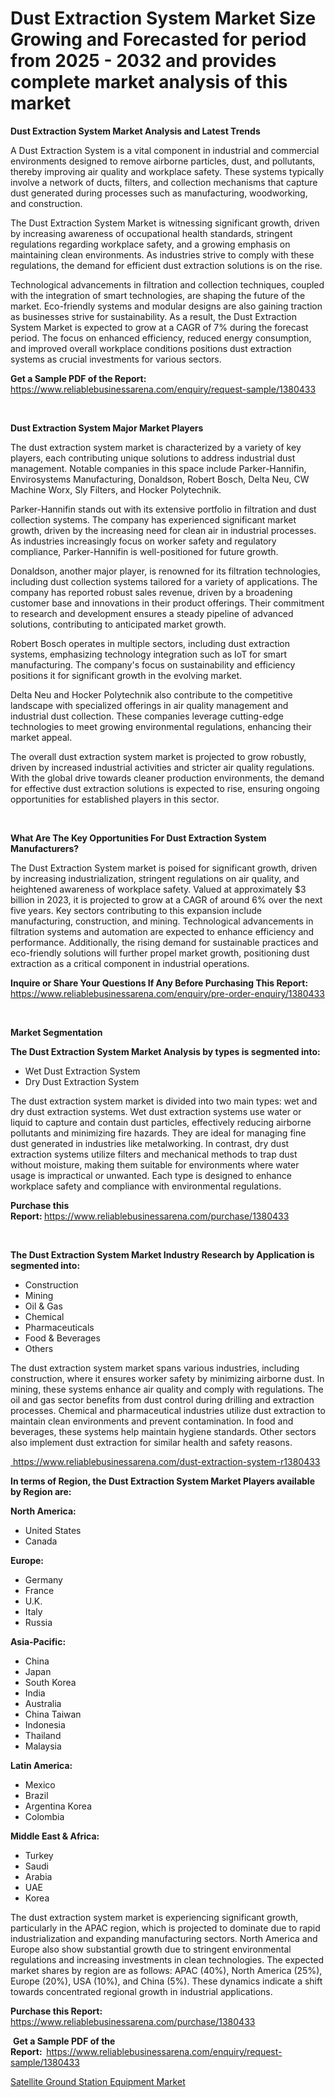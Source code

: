 <p><h1>Dust Extraction System Market Size Growing and Forecasted for period from 2025 - 2032 and provides complete market analysis of this market</h1></p><p><strong>Dust Extraction System Market Analysis and Latest Trends</strong></p>
<p><p>A Dust Extraction System is a vital component in industrial and commercial environments designed to remove airborne particles, dust, and pollutants, thereby improving air quality and workplace safety. These systems typically involve a network of ducts, filters, and collection mechanisms that capture dust generated during processes such as manufacturing, woodworking, and construction. </p><p>The Dust Extraction System Market is witnessing significant growth, driven by increasing awareness of occupational health standards, stringent regulations regarding workplace safety, and a growing emphasis on maintaining clean environments. As industries strive to comply with these regulations, the demand for efficient dust extraction solutions is on the rise. </p><p>Technological advancements in filtration and collection techniques, coupled with the integration of smart technologies, are shaping the future of the market. Eco-friendly systems and modular designs are also gaining traction as businesses strive for sustainability. As a result, the Dust Extraction System Market is expected to grow at a CAGR of 7% during the forecast period. The focus on enhanced efficiency, reduced energy consumption, and improved overall workplace conditions positions dust extraction systems as crucial investments for various sectors.</p></p>
<p><strong>Get a Sample PDF of the Report:&nbsp;</strong> <a href="https://www.reliablebusinessarena.com/enquiry/request-sample/1380433?utm_campaign=2114&utm_medium=2&utm_source=Github&utm_content=ia&utm_term=23022025&utm_id=dust-extraction-system">https://www.reliablebusinessarena.com/enquiry/request-sample/1380433</a></p>
<p>&nbsp;</p>
<p><strong>Dust Extraction System Major Market Players</strong></p>
<p><p>The dust extraction system market is characterized by a variety of key players, each contributing unique solutions to address industrial dust management. Notable companies in this space include Parker-Hannifin, Envirosystems Manufacturing, Donaldson, Robert Bosch, Delta Neu, CW Machine Worx, Sly Filters, and Hocker Polytechnik.</p><p>Parker-Hannifin stands out with its extensive portfolio in filtration and dust collection systems. The company has experienced significant market growth, driven by the increasing need for clean air in industrial processes. As industries increasingly focus on worker safety and regulatory compliance, Parker-Hannifin is well-positioned for future growth.</p><p>Donaldson, another major player, is renowned for its filtration technologies, including dust collection systems tailored for a variety of applications. The company has reported robust sales revenue, driven by a broadening customer base and innovations in their product offerings. Their commitment to research and development ensures a steady pipeline of advanced solutions, contributing to anticipated market growth.</p><p>Robert Bosch operates in multiple sectors, including dust extraction systems, emphasizing technology integration such as IoT for smart manufacturing. The company's focus on sustainability and efficiency positions it for significant growth in the evolving market.</p><p>Delta Neu and Hocker Polytechnik also contribute to the competitive landscape with specialized offerings in air quality management and industrial dust collection. These companies leverage cutting-edge technologies to meet growing environmental regulations, enhancing their market appeal.</p><p>The overall dust extraction system market is projected to grow robustly, driven by increased industrial activities and stricter air quality regulations. With the global drive towards cleaner production environments, the demand for effective dust extraction solutions is expected to rise, ensuring ongoing opportunities for established players in this sector.</p></p>
<p>&nbsp;</p>
<p><strong>What Are The Key Opportunities For Dust Extraction System Manufacturers?</strong></p>
<p><p>The Dust Extraction System market is poised for significant growth, driven by increasing industrialization, stringent regulations on air quality, and heightened awareness of workplace safety. Valued at approximately $3 billion in 2023, it is projected to grow at a CAGR of around 6% over the next five years. Key sectors contributing to this expansion include manufacturing, construction, and mining. Technological advancements in filtration systems and automation are expected to enhance efficiency and performance. Additionally, the rising demand for sustainable practices and eco-friendly solutions will further propel market growth, positioning dust extraction as a critical component in industrial operations.</p></p>
<p><strong>Inquire or Share Your Questions If Any Before Purchasing This Report:</strong> <a href="https://www.reliablebusinessarena.com/enquiry/pre-order-enquiry/1380433?utm_campaign=2114&utm_medium=2&utm_source=Github&utm_content=ia&utm_term=23022025&utm_id=dust-extraction-system">https://www.reliablebusinessarena.com/enquiry/pre-order-enquiry/1380433</a></p>
<p>&nbsp;</p>
<p><strong>Market Segmentation</strong></p>
<p><strong>The Dust Extraction System Market Analysis by types is segmented into:</strong></p>
<p><ul><li>Wet Dust Extraction System</li><li>Dry Dust Extraction System</li></ul></p>
<p><p>The dust extraction system market is divided into two main types: wet and dry dust extraction systems. Wet dust extraction systems use water or liquid to capture and contain dust particles, effectively reducing airborne pollutants and minimizing fire hazards. They are ideal for managing fine dust generated in industries like metalworking. In contrast, dry dust extraction systems utilize filters and mechanical methods to trap dust without moisture, making them suitable for environments where water usage is impractical or unwanted. Each type is designed to enhance workplace safety and compliance with environmental regulations.</p></p>
<p><strong>Purchase this Report:&nbsp;</strong><a href="https://www.reliablebusinessarena.com/purchase/1380433?utm_campaign=2114&utm_medium=2&utm_source=Github&utm_content=ia&utm_term=23022025&utm_id=dust-extraction-system">https://www.reliablebusinessarena.com/purchase/1380433</a></p>
<p>&nbsp;</p>
<p><strong>The Dust Extraction System Market Industry Research by Application is segmented into:</strong></p>
<p><ul><li>Construction</li><li>Mining</li><li>Oil & Gas</li><li>Chemical</li><li>Pharmaceuticals</li><li>Food & Beverages</li><li>Others</li></ul></p>
<p><p>The dust extraction system market spans various industries, including construction, where it ensures worker safety by minimizing airborne dust. In mining, these systems enhance air quality and comply with regulations. The oil and gas sector benefits from dust control during drilling and extraction processes. Chemical and pharmaceutical industries utilize dust extraction to maintain clean environments and prevent contamination. In food and beverages, these systems help maintain hygiene standards. Other sectors also implement dust extraction for similar health and safety reasons.</p></p>
<p><a href="https://www.reliablebusinessarena.com/dust-extraction-system-r1380433?utm_campaign=2114&utm_medium=2&utm_source=Github&utm_content=ia&utm_term=23022025&utm_id=dust-extraction-system">&nbsp;https://www.reliablebusinessarena.com/dust-extraction-system-r1380433</a></p>
<p><strong>In terms of Region, the Dust Extraction System Market Players available by Region are:</strong></p>
<p>
    <p> <strong> North America: </strong>
        <ul>
            <li>United States</li>
            <li>Canada</li>
        </ul>
        </p> 
    <p> <strong> Europe: </strong>
        <ul>
            <li>Germany</li>
            <li>France</li>
            <li>U.K.</li>
            <li>Italy</li>
            <li>Russia</li>
        </ul>
        </p> 
    <p> <strong> Asia-Pacific: </strong>
        <ul>
            <li>China</li>
            <li>Japan</li>
            <li>South Korea</li>
            <li>India</li>
            <li>Australia</li>
            <li>China Taiwan</li>
            <li>Indonesia</li>
            <li>Thailand</li>
            <li>Malaysia</li>
        </ul>
        </p> 
    <p> <strong> Latin America: </strong>
        <ul>
            <li>Mexico</li>
            <li>Brazil</li>
            <li>Argentina Korea</li>
            <li>Colombia</li>
        </ul>
        </p> 
    <p> <strong> Middle East & Africa: </strong>
        <ul>
            <li>Turkey</li>
            <li>Saudi</li>
            <li>Arabia</li>
            <li>UAE</li>
            <li>Korea</li>
        </ul>
    </p>
    </p>
<p><p>The dust extraction system market is experiencing significant growth, particularly in the APAC region, which is projected to dominate due to rapid industrialization and expanding manufacturing sectors. North America and Europe also show substantial growth due to stringent environmental regulations and increasing investments in clean technologies. The expected market shares by region are as follows: APAC (40%), North America (25%), Europe (20%), USA (10%), and China (5%). These dynamics indicate a shift towards concentrated regional growth in industrial applications.</p></p>
<p><strong>Purchase this Report: </strong><a href="https://www.reliablebusinessarena.com/purchase/1380433?utm_campaign=2114&utm_medium=2&utm_source=Github&utm_content=ia&utm_term=23022025&utm_id=dust-extraction-system">https://www.reliablebusinessarena.com/purchase/1380433</a></p>
<p>&nbsp;<strong>Get a Sample PDF of the Report:&nbsp;&nbsp;</strong><a href="https://www.reliablebusinessarena.com/enquiry/request-sample/1380433?utm_campaign=2114&utm_medium=2&utm_source=Github&utm_content=ia&utm_term=23022025&utm_id=dust-extraction-system">https://www.reliablebusinessarena.com/enquiry/request-sample/1380433</a></p>
<p><strong></strong></p>
<p><p><a href="https://github.com/tamvrosiya/Market-Research-Report-List-6/blob/main/satellite-ground-station-equipment-market.md?utm_campaign=2114&utm_medium=2&utm_source=Github&utm_content=ia&utm_term=23022025&utm_id=dust-extraction-system">Satellite Ground Station Equipment Market</a></p></p>